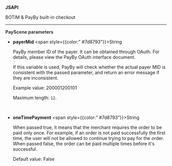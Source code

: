 **JSAPI**

BOTIM & PayBy built-in checkout

---

**<font color="#333333"> PayScene parameters</font>**

- **payerMid** <span style={{color:" #7d8793"}}>String</span>

  PayBy member ID of the payer. It can be obtained through OAuth. For details, please view the PayBy OAuth interface document.

  If this variable is used, PayBy will check whether the actual payer MID is consistent with the passed parameter, and return an error message if they are inconsistent.

  Example value: 200001200101

  Maximum length: `12`.

  <br/>

- **oneTimePayment** <span style={{color:" #7d8793"}}>String</span>

  When passed true, it means that the merchant requires the order to be paid only once. For example, if an order is not paid successfully the first time, the user will not be allowed to continue trying to pay for the order. When passed false, the order can be paid multiple times before it's successful.

  Default value: False
  
  <br/>
